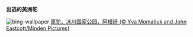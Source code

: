 
**出逃的美洲鸵**

![bing-wallpaper](https://www.bing.com/th?id=OHR.PatagoniaGuanaco_ZH-CN6438038982_1920x1080.jpg)
[原驼，冰川国家公园，阿根廷 (© Yva Momatiuk and John Eastcott/Minden Pictures)](https://www.bing.com/search?q=%E5%8E%9F%E9%A9%BC&amp;form=hpcapt&amp;mkt=zh-cn)
  